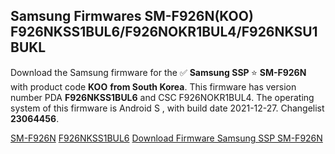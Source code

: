 <h2>Samsung Firmwares SM-F926N(KOO) F926NKSS1BUL6/F926NOKR1BUL4/F926NKSU1BUKL</h2>
Download the Samsung firmware for the ✅ <strong>Samsung SSP </strong> ⭐ <strong>SM-F926N</strong> with product code <strong>KOO</strong> <strong> from South Korea</strong>. This firmware has version number PDA <strong>F926NKSS1BUL6</strong> and CSC F926NOKR1BUL4. The operating system of this firmware is Android S , with build date 2021-12-27. Changelist <strong>23064456</strong>.

[SM-F926N](https://samfirm.shop/samsung/model/SM-F926N)
[F926NKSS1BUL6](https://samfirm.shop/samsung/pda/F926NKSS1BUL6)
[Download Firmware Samsung SSP SM-F926N](https://samfirm.shop/samsung/firmware/485493)
